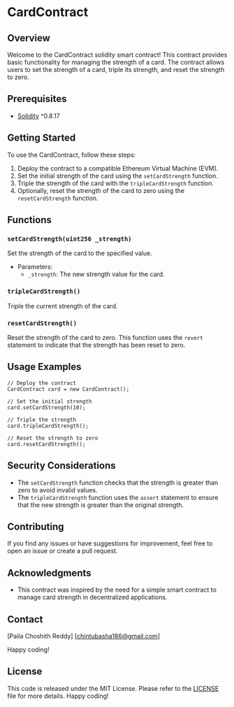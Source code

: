 # CardContract

## Overview

Welcome to the CardContract solidity smart contract! This contract provides basic functionality for managing the strength of a card. The contract allows users to set the strength of a card, triple its strength, and reset the strength to zero.

## Prerequisites

- [Solidity](https://soliditylang.org/) ^0.8.17

## Getting Started

To use the CardContract, follow these steps:

1. Deploy the contract to a compatible Ethereum Virtual Machine (EVM).
2. Set the initial strength of the card using the `setCardStrength` function.
3. Triple the strength of the card with the `tripleCardStrength` function.
4. Optionally, reset the strength of the card to zero using the `resetCardStrength` function.

## Functions

### `setCardStrength(uint256 _strength)`

Set the strength of the card to the specified value.

- Parameters:
  - `_strength`: The new strength value for the card.
  
### `tripleCardStrength()`

Triple the current strength of the card.

### `resetCardStrength()`

Reset the strength of the card to zero. This function uses the `revert` statement to indicate that the strength has been reset to zero.

## Usage Examples

```solidity
// Deploy the contract
CardContract card = new CardContract();

// Set the initial strength
card.setCardStrength(10);

// Triple the strength
card.tripleCardStrength();

// Reset the strength to zero
card.resetCardStrength();
```

## Security Considerations

- The `setCardStrength` function checks that the strength is greater than zero to avoid invalid values.
- The `tripleCardStrength` function uses the `assert` statement to ensure that the new strength is greater than the original strength.

## Contributing

If you find any issues or have suggestions for improvement, feel free to open an issue or create a pull request.

## Acknowledgments

- This contract was inspired by the need for a simple smart contract to manage card strength in decentralized applications.

## Contact



[Paila Choshith Reddy]
[chintubasha186@gmail.com]

Happy coding!

## License

This code is released under the MIT License. Please refer to the [LICENSE](LICENSE) file for more details.
Happy coding!
